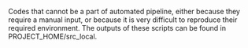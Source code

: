 Codes that cannot be a part of automated pipeline, either because they require a manual input, or because it is very difficult to reproduce their required environment. The outputs of these scripts can be found in PROJECT_HOME/src_local.